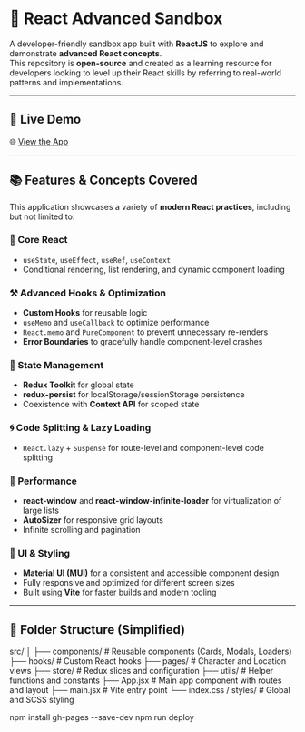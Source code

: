 # 🧠 React Advanced Sandbox

A developer-friendly sandbox app built with **ReactJS** to explore and demonstrate **advanced React concepts**.  
This repository is **open-source** and created as a learning resource for developers looking to level up their React skills by referring to real-world patterns and implementations.

---

## 🚀 Live Demo

🌐 [View the App](https://Raj0168.github.io/react-advanced-sandbox/)

---

## 📚 Features & Concepts Covered

This application showcases a variety of **modern React practices**, including but not limited to:

### 🧩 Core React

- `useState`, `useEffect`, `useRef`, `useContext`
- Conditional rendering, list rendering, and dynamic component loading

### ⚒️ Advanced Hooks & Optimization

- **Custom Hooks** for reusable logic
- `useMemo` and `useCallback` to optimize performance
- `React.memo` and `PureComponent` to prevent unnecessary re-renders
- **Error Boundaries** to gracefully handle component-level crashes

### 🧠 State Management

- **Redux Toolkit** for global state
- **redux-persist** for localStorage/sessionStorage persistence
- Coexistence with **Context API** for scoped state

### 🌀 Code Splitting & Lazy Loading

- `React.lazy` + `Suspense` for route-level and component-level code splitting

### 🧮 Performance

- **react-window** and **react-window-infinite-loader** for virtualization of large lists
- **AutoSizer** for responsive grid layouts
- Infinite scrolling and pagination

### 💅 UI & Styling

- **Material UI (MUI)** for a consistent and accessible component design
- Fully responsive and optimized for different screen sizes
- Built using **Vite** for faster builds and modern tooling

---

## 📁 Folder Structure (Simplified)

src/
│
├── components/ # Reusable components (Cards, Modals, Loaders)
├── hooks/ # Custom React hooks
├── pages/ # Character and Location views
├── store/ # Redux slices and configuration
├── utils/ # Helper functions and constants
├── App.jsx # Main app component with routes and layout
├── main.jsx # Vite entry point
└── index.css / styles/ # Global and SCSS styling



npm install gh-pages --save-dev
npm run deploy